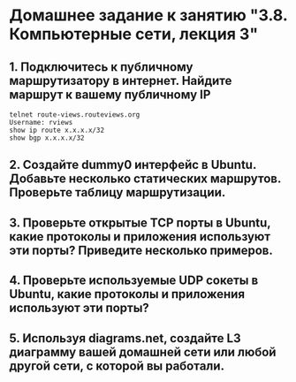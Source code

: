 # Домашнее задание к занятию "3.8. Компьютерные сети, лекция 3"

## 1. Подключитесь к публичному маршрутизатору в интернет. Найдите маршрут к вашему публичному IP

```
telnet route-views.routeviews.org
Username: rviews
show ip route x.x.x.x/32
show bgp x.x.x.x/32
```

## 2. Создайте dummy0 интерфейс в Ubuntu. Добавьте несколько статических маршрутов. Проверьте таблицу маршрутизации.



## 3. Проверьте открытые TCP порты в Ubuntu, какие протоколы и приложения используют эти порты? Приведите несколько примеров.



## 4. Проверьте используемые UDP сокеты в Ubuntu, какие протоколы и приложения используют эти порты?



## 5. Используя diagrams.net, создайте L3 диаграмму вашей домашней сети или любой другой сети, с которой вы работали.


